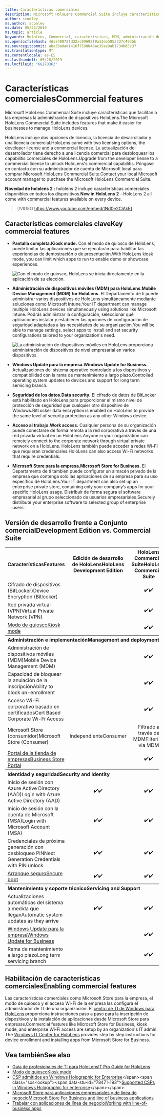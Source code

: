 ```yaml
---
title: Características comerciales
description: Microsoft HoloLens Commercial Suite incluye características que facilitan a las empresas la administración de dispositivos HoloLens.  HoloLens 2 se equipa con características comerciales de forma predeterminada.
author: scooley
ms.author: scooley
ms.date: 05/23/2019
ms.topic: article
keywords: HoloLens, Commercial, características, MDM, administración de dispositivos móviles, modo de quiosco
ms.openlocfilehash: 4da540072fd32ac99692f0a13eb5852337c493bb
ms.sourcegitcommit: aba33a8ad1416f7598048ac35ae9ab1734bd5c37
ms.translationtype: MT
ms.contentlocale: es-ES
ms.lasthandoff: 05/28/2019
ms.locfileid: "66270363"
---
```

# <a name="commercial-features"></a><span data-ttu-id="78471-105">Características comerciales</span><span class="sxs-lookup"><span data-stu-id="78471-105">Commercial features</span></span>

<span data-ttu-id="78471-106">Microsoft HoloLens Commercial Suite incluye características que facilitan a las empresas la administración de dispositivos HoloLens.</span><span class="sxs-lookup"><span data-stu-id="78471-106">The Microsoft HoloLens Commercial Suite includes features that make it easier for businesses to manage HoloLens devices.</span></span>

<span data-ttu-id="78471-107">HoloLens incluye dos opciones de licencia, la licencia de desarrollador y una licencia comercial.</span><span class="sxs-lookup"><span data-stu-id="78471-107">HoloLens came with two licensing options, the developer license and a commercial license.</span></span>  <span data-ttu-id="78471-108">La actualización del desarrollador tiene derecho a una licencia comercial para desbloquear los capabilitis comerciales de HoloLens.</span><span class="sxs-lookup"><span data-stu-id="78471-108">Upgrade from the developer liense to a commercial license to unlock HoloLens's commercial capabilitis.</span></span>  <span data-ttu-id="78471-109">Póngase en contacto con su administrador de cuenta de Microsoft local para comprar Microsoft HoloLens Commercial Suite.</span><span class="sxs-lookup"><span data-stu-id="78471-109">Contact your local Microsoft account manager to purchase the Microsoft HoloLens Commercial Suite.</span></span>

<span data-ttu-id="78471-110">**Novedad de hololens 2** : hololens 2 incluye características comerciales disponibles en todos los dispositivos.</span><span class="sxs-lookup"><span data-stu-id="78471-110">**New in HoloLens 2** - HoloLens 2 all come with commercial features available on every device.</span></span>

>[!VIDEO https://www.youtube.com/embed/tNd0e2CiAkE]

## <a name="key-commercial-features"></a><span data-ttu-id="78471-111">Características comerciales clave</span><span class="sxs-lookup"><span data-stu-id="78471-111">Key commercial features</span></span>

* <span data-ttu-id="78471-112">**Pantalla completa.**</span><span class="sxs-lookup"><span data-stu-id="78471-112">**Kiosk mode.**</span></span> <span data-ttu-id="78471-113">Con el modo de quiosco de HoloLens, puede limitar las aplicaciones que se ejecutarán para habilitar las experiencias de demostración o de presentación.</span><span class="sxs-lookup"><span data-stu-id="78471-113">With HoloLens kiosk mode, you can limit which apps to run to enable demo or showcase experiences.</span></span>

  ![Con el modo de quiosco, HoloLens se inicia directamente en la aplicación de su elección.](images/201608-kioskmode-400px.png)

* <span data-ttu-id="78471-115">**Administración de dispositivos móviles (MDM) para HoloLens.**</span><span class="sxs-lookup"><span data-stu-id="78471-115">**Mobile Device Management (MDM) for HoloLens.**</span></span> <span data-ttu-id="78471-116">El Departamento de ti puede administrar varios dispositivos de HoloLens simultáneamente mediante soluciones como Microsoft Intune.</span><span class="sxs-lookup"><span data-stu-id="78471-116">Your IT department can manage multiple HoloLens devices simultaneously using solutions like Microsoft Intune.</span></span> <span data-ttu-id="78471-117">Podrás administrar la configuración, seleccionar qué aplicaciones instalar y establecer las opciones de configuración de seguridad adaptadas a las necesidades de su organización.</span><span class="sxs-lookup"><span data-stu-id="78471-117">You will be able to manage settings, select apps to install and set security configurations tailored to your organization's need.</span></span>

  ![La administración de dispositivos móviles en HoloLens proporciona administración de dispositivos de nivel empresarial en varios dispositivos.](images/201608-enterprisemanagement-400px.png)
   
* <span data-ttu-id="78471-119">**Windows Update para la empresa.**</span><span class="sxs-lookup"><span data-stu-id="78471-119">**Windows Update for Business.**</span></span> <span data-ttu-id="78471-120">Actualizaciones del sistema operativo controlado a los dispositivos y compatibilidad con la rama de mantenimiento a largo plazo.</span><span class="sxs-lookup"><span data-stu-id="78471-120">Controlled operating system updates to devices and support for long term servicing branch.</span></span>
* <span data-ttu-id="78471-121">**Seguridad de los datos.**</span><span class="sxs-lookup"><span data-stu-id="78471-121">**Data security.**</span></span> <span data-ttu-id="78471-122">El cifrado de datos de BitLocker está habilitado en HoloLens para proporcionar el mismo nivel de protección de seguridad que cualquier otro dispositivo de Windows.</span><span class="sxs-lookup"><span data-stu-id="78471-122">BitLocker data encryption is enabled on HoloLens to provide the same level of security protection as any other Windows device.</span></span>
* <span data-ttu-id="78471-123">**Acceso al trabajo.**</span><span class="sxs-lookup"><span data-stu-id="78471-123">**Work access.**</span></span> <span data-ttu-id="78471-124">Cualquier persona de su organización puede conectarse de forma remota a la red corporativa a través de una red privada virtual en un HoloLens.</span><span class="sxs-lookup"><span data-stu-id="78471-124">Anyone in your organization can remotely connect to the corporate network through virtual private network on a HoloLens.</span></span> <span data-ttu-id="78471-125">HoloLens también puede acceder a redes Wi-Fi que requieran credenciales.</span><span class="sxs-lookup"><span data-stu-id="78471-125">HoloLens can also access Wi-Fi networks that require credentials.</span></span>
* <span data-ttu-id="78471-126">**Microsoft Store para la empresa.**</span><span class="sxs-lookup"><span data-stu-id="78471-126">**Microsoft Store for Business.**</span></span> <span data-ttu-id="78471-127">El Departamento de ti también puede configurar un almacén privado de la empresa que contenga solo las aplicaciones de su empresa para su uso específico de HoloLens.</span><span class="sxs-lookup"><span data-stu-id="78471-127">Your IT department can also set up an enterprise private store, containing only your company’s apps for your specific HoloLens usage.</span></span> <span data-ttu-id="78471-128">Distribuir de forma segura el software empresarial al grupo seleccionado de usuarios empresariales.</span><span class="sxs-lookup"><span data-stu-id="78471-128">Securely distribute your enterprise software to selected group of enterprise users.</span></span>

## <a name="development-edition-vs-commercial-suite"></a><span data-ttu-id="78471-129">Versión de desarrollo frente a Conjunto comercial</span><span class="sxs-lookup"><span data-stu-id="78471-129">Development Edition vs. Commercial Suite</span></span>

<table>
<tr>
<th><span data-ttu-id="78471-130">Características</span><span class="sxs-lookup"><span data-stu-id="78471-130">Features</span></span></th><th><span data-ttu-id="78471-131">Edición de desarrollo de HoloLens</span><span class="sxs-lookup"><span data-stu-id="78471-131">HoloLens Development Edition</span></span></th><th><span data-ttu-id="78471-132">HoloLens Commercial Suite</span><span class="sxs-lookup"><span data-stu-id="78471-132">HoloLens Commercial Suite</span></span></th><th><span data-ttu-id="78471-133">HoloLens 2</span><span class="sxs-lookup"><span data-stu-id="78471-133">HoloLens 2</span></span></th>
</tr><tr>
<td><span data-ttu-id="78471-134">Cifrado de dispositivos (BitLocker)</span><span class="sxs-lookup"><span data-stu-id="78471-134">Device Encryption (Bitlocker)</span></span></td><td></td><td style="text-align: center;"><span data-ttu-id="78471-135">✔️</span><span class="sxs-lookup"><span data-stu-id="78471-135">✔️</span></span></td><td style="text-align: center;"><span data-ttu-id="78471-136">✔️</span><span class="sxs-lookup"><span data-stu-id="78471-136">✔️</span></span></td>
</tr><tr>
<td><span data-ttu-id="78471-137">Red privada virtual (VPN)</span><span class="sxs-lookup"><span data-stu-id="78471-137">Virtual Private Network (VPN)</span></span></td><td></td><td style="text-align: center;"><span data-ttu-id="78471-138">✔️</span><span class="sxs-lookup"><span data-stu-id="78471-138">✔️</span></span></td><td style="text-align: center;"><span data-ttu-id="78471-139">✔️</span><span class="sxs-lookup"><span data-stu-id="78471-139">✔️</span></span></td>
</tr><tr>
<td><span data-ttu-id="78471-140"><a href="using-the-windows-device-portal.md#kiosk-mode">Modo de quiosco</a></span><span class="sxs-lookup"><span data-stu-id="78471-140"><a href="using-the-windows-device-portal.md#kiosk-mode">Kiosk mode</a></span></span></td><td></td><td style="text-align: center;"><span data-ttu-id="78471-141">✔️</span><span class="sxs-lookup"><span data-stu-id="78471-141">✔️</span></span></td><td style="text-align: center;"><span data-ttu-id="78471-142">✔️</span><span class="sxs-lookup"><span data-stu-id="78471-142">✔️</span></span></td>
</tr><tr>
<th colspan="3" style="text-align: left;"> <span data-ttu-id="78471-143">Administración e implementación</span><span class="sxs-lookup"><span data-stu-id="78471-143">Management and deployment</span></span></th>
</tr><tr>
<td><span data-ttu-id="78471-144">Administración de dispositivos móviles (MDM)</span><span class="sxs-lookup"><span data-stu-id="78471-144">Mobile Device Management (MDM)</span></span></td><td style="text-align: center;"></td><td style="text-align: center;"><span data-ttu-id="78471-145">✔️</span><span class="sxs-lookup"><span data-stu-id="78471-145">✔️</span></span></td><td style="text-align: center;"><span data-ttu-id="78471-146">✔️</span><span class="sxs-lookup"><span data-stu-id="78471-146">✔️</span></span></td>
</tr><tr>
<td><span data-ttu-id="78471-147">Capacidad de bloquear la anulación de la inscripción</span><span class="sxs-lookup"><span data-stu-id="78471-147">Ability to block un-enrollment</span></span></td><td></td><td style="text-align: center;"><span data-ttu-id="78471-148">✔️</span><span class="sxs-lookup"><span data-stu-id="78471-148">✔️</span></span></td><td style="text-align: center;"><span data-ttu-id="78471-149">✔️</span><span class="sxs-lookup"><span data-stu-id="78471-149">✔️</span></span></td>
</tr><tr>
<td><span data-ttu-id="78471-150">Acceso Wi-Fi corporativo basado en certificados</span><span class="sxs-lookup"><span data-stu-id="78471-150">Cert Based Corporate Wi-Fi Access</span></span></td><td></td><td style="text-align: center;"><span data-ttu-id="78471-151">✔️</span><span class="sxs-lookup"><span data-stu-id="78471-151">✔️</span></span></td><td style="text-align: center;"><span data-ttu-id="78471-152">✔️</span><span class="sxs-lookup"><span data-stu-id="78471-152">✔️</span></span></td>
</tr><tr>
<td><span data-ttu-id="78471-153">Microsoft Store (consumidor)</span><span class="sxs-lookup"><span data-stu-id="78471-153">Microsoft Store (Consumer)</span></span></td><td style="text-align: center;"><span data-ttu-id="78471-154">Independiente</span><span class="sxs-lookup"><span data-stu-id="78471-154">Consumer</span></span></td><td style="text-align: center;"><span data-ttu-id="78471-155">Filtrado a través de MDM</span><span class="sxs-lookup"><span data-stu-id="78471-155">Filtering via MDM</span></span></td><td style="text-align: center;"><span data-ttu-id="78471-156">Filtrado a través de MDM</span><span class="sxs-lookup"><span data-stu-id="78471-156">Filtering via MDM</span></span></td>
</tr><tr>
<td><span data-ttu-id="78471-157"><a href="https://technet.microsoft.com/itpro/windows/manage/working-with-line-of-business-apps">Portal de la tienda de empresas</a></span><span class="sxs-lookup"><span data-stu-id="78471-157"><a href="https://technet.microsoft.com/itpro/windows/manage/working-with-line-of-business-apps">Business Store Portal</a></span></span></td><td></td><td style="text-align: center;"><span data-ttu-id="78471-158">✔️</span><span class="sxs-lookup"><span data-stu-id="78471-158">✔️</span></span></td><td style="text-align: center;"><span data-ttu-id="78471-159">✔️</span><span class="sxs-lookup"><span data-stu-id="78471-159">✔️</span></span></td>
</tr><tr>
<th colspan="3" style="text-align: left;"> <span data-ttu-id="78471-160">Identidad y seguridad</span><span class="sxs-lookup"><span data-stu-id="78471-160">Security and Identity</span></span></th>
</tr><tr>
<td><span data-ttu-id="78471-161">Inicio de sesión con Azure Active Directory (AAD)</span><span class="sxs-lookup"><span data-stu-id="78471-161">Login with Azure Active Directory (AAD)</span></span></td><td style="text-align: center;"><span data-ttu-id="78471-162">✔️</span><span class="sxs-lookup"><span data-stu-id="78471-162">✔️</span></span></td><td style="text-align: center;"><span data-ttu-id="78471-163">✔️</span><span class="sxs-lookup"><span data-stu-id="78471-163">✔️</span></span></td><td style="text-align: center;"><span data-ttu-id="78471-164">✔️</span><span class="sxs-lookup"><span data-stu-id="78471-164">✔️</span></span></td>
</tr><tr>
<td><span data-ttu-id="78471-165">Inicio de sesión con la cuenta de Microsoft (MSA)</span><span class="sxs-lookup"><span data-stu-id="78471-165">Login with Microsoft Account (MSA)</span></span></td><td style="text-align: center;"><span data-ttu-id="78471-166">✔️</span><span class="sxs-lookup"><span data-stu-id="78471-166">✔️</span></span></td><td style="text-align: center;"><span data-ttu-id="78471-167">✔️</span><span class="sxs-lookup"><span data-stu-id="78471-167">✔️</span></span></td><td style="text-align: center;"><span data-ttu-id="78471-168">✔️</span><span class="sxs-lookup"><span data-stu-id="78471-168">✔️</span></span></td>
</tr><tr>
<td><span data-ttu-id="78471-169">Credenciales de próxima generación con desbloqueo PIN</span><span class="sxs-lookup"><span data-stu-id="78471-169">Next Generation Credentials with PIN unlock</span></span></td><td style="text-align: center;"><span data-ttu-id="78471-170">✔️</span><span class="sxs-lookup"><span data-stu-id="78471-170">✔️</span></span></td><td style="text-align: center;"><span data-ttu-id="78471-171">✔️</span><span class="sxs-lookup"><span data-stu-id="78471-171">✔️</span></span></td><td style="text-align: center;"><span data-ttu-id="78471-172">✔️</span><span class="sxs-lookup"><span data-stu-id="78471-172">✔️</span></span></td>
</tr><tr>
<td><span data-ttu-id="78471-173"><a href="https://msdn.microsoft.com/windows/hardware/commercialize/manufacture/desktop/secure-boot-overview">Arranque seguro</a></span><span class="sxs-lookup"><span data-stu-id="78471-173"><a href="https://msdn.microsoft.com/windows/hardware/commercialize/manufacture/desktop/secure-boot-overview">Secure boot</a></span></span></td><td style="text-align: center;"><span data-ttu-id="78471-174">✔️</span><span class="sxs-lookup"><span data-stu-id="78471-174">✔️</span></span></td><td style="text-align: center;"><span data-ttu-id="78471-175">✔️</span><span class="sxs-lookup"><span data-stu-id="78471-175">✔️</span></span></td><td style="text-align: center;"><span data-ttu-id="78471-176">✔️</span><span class="sxs-lookup"><span data-stu-id="78471-176">✔️</span></span></td>
</tr><tr>
<th colspan="3" style="text-align: left;"> <span data-ttu-id="78471-177">Mantenimiento y soporte técnico</span><span class="sxs-lookup"><span data-stu-id="78471-177">Servicing and Support</span></span></th>
</tr><tr>
<td><span data-ttu-id="78471-178">Actualizaciones automáticas del sistema a medida que llegan</span><span class="sxs-lookup"><span data-stu-id="78471-178">Automatic system updates as they arrive</span></span></td><td style="text-align: center;"><span data-ttu-id="78471-179">✔️</span><span class="sxs-lookup"><span data-stu-id="78471-179">✔️</span></span></td><td style="text-align: center;"><span data-ttu-id="78471-180">✔️</span><span class="sxs-lookup"><span data-stu-id="78471-180">✔️</span></span></td><td style="text-align: center;"><span data-ttu-id="78471-181">✔️</span><span class="sxs-lookup"><span data-stu-id="78471-181">✔️</span></span></td>
</tr><tr>
<td><span data-ttu-id="78471-182"><a href="https://technet.microsoft.com/itpro/windows/plan/windows-update-for-business">Windows Update para la empresa</a></span><span class="sxs-lookup"><span data-stu-id="78471-182"><a href="https://technet.microsoft.com/itpro/windows/plan/windows-update-for-business">Windows Update for Business</a></span></span></td><td></td><td style="text-align: center;"><span data-ttu-id="78471-183">✔️</span><span class="sxs-lookup"><span data-stu-id="78471-183">✔️</span></span></td><td style="text-align: center;"><span data-ttu-id="78471-184">✔️</span><span class="sxs-lookup"><span data-stu-id="78471-184">✔️</span></span></td>
</tr><tr>
<td><span data-ttu-id="78471-185">Rama de mantenimiento a largo plazo</span><span class="sxs-lookup"><span data-stu-id="78471-185">Long term servicing branch</span></span></td><td></td><td style="text-align: center;"><span data-ttu-id="78471-186">✔️</span><span class="sxs-lookup"><span data-stu-id="78471-186">✔️</span></span></td><td style="text-align: center;"><span data-ttu-id="78471-187">✔️</span><span class="sxs-lookup"><span data-stu-id="78471-187">✔️</span></span></td>
</tr>
</table>



## <a name="enabling-commercial-features"></a><span data-ttu-id="78471-188">Habilitación de características comerciales</span><span class="sxs-lookup"><span data-stu-id="78471-188">Enabling commercial features</span></span>

<span data-ttu-id="78471-189">Las características comerciales como Microsoft Store para la empresa, el modo de quiosco y el acceso Wi-Fi de la empresa las configura el administrador de TI de una organización. El [centro de TI de Windows para HoloLens](https://docs.microsoft.com/hololens) proporciona instrucciones paso a paso para la inscripción de dispositivos y la instalación de aplicaciones desde Microsoft Store para empresas.</span><span class="sxs-lookup"><span data-stu-id="78471-189">Commercial features like Microsoft Store for Business, kiosk mode, and enterprise Wi-Fi access are setup by an organization's IT admin. The [Windows IT Center for HoloLens](https://docs.microsoft.com/hololens) provides step by step instructions for device enrollment and installing apps from Microsoft Store for Business.</span></span>

## <a name="see-also"></a><span data-ttu-id="78471-190">Vea también</span><span class="sxs-lookup"><span data-stu-id="78471-190">See also</span></span>
* [<span data-ttu-id="78471-191">Guía de profesionales de TI para HoloLens</span><span class="sxs-lookup"><span data-stu-id="78471-191">IT Pro Guide for HoloLens</span></span>](https://technet.microsoft.com/itpro/hololens/index)
* [<span data-ttu-id="78471-192">Modo de quiosco</span><span class="sxs-lookup"><span data-stu-id="78471-192">Kiosk mode</span></span>](using-the-windows-device-portal.md#kiosk-mode)
* <span data-ttu-id="78471-193">[CSP admitidos en Windows Holographic for Enterprise](https://msdn.microsoft.com/library/windows/hardware/dn920025(v=vs.85).aspx#HoloLens)</span><span class="sxs-lookup"><span data-stu-id="78471-193">[Supported CSPs in Windows Holographic for enterprise](https://msdn.microsoft.com/library/windows/hardware/dn920025(v=vs.85).aspx#HoloLens)</span></span>
* [<span data-ttu-id="78471-194">Microsoft Store para aplicaciones empresariales y de línea de negocio</span><span class="sxs-lookup"><span data-stu-id="78471-194">Microsoft Store For Business and line of business applications</span></span>](https://blogs.technet.microsoft.com/sbucci/2016/04/13/windows-store-for-business-and-line-of-business-applications/)
* [<span data-ttu-id="78471-195">Trabajar con aplicaciones de línea de negocio</span><span class="sxs-lookup"><span data-stu-id="78471-195">Working with line-of-business apps</span></span>](https://technet.microsoft.com/itpro/windows/manage/working-with-line-of-business-apps)
